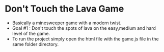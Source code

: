 # Don't Touch the Lava Game

* Basically a minesweeper game with a modern twist.
* Goal #1 : Don't touch the spots of lava on the easy,medium and hard level of the game.
* To run the project simply open the html file with the game.js file in the same folder directory.